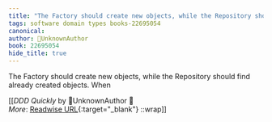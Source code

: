 ```yaml
---
title: "The Factory should create new objects, while the Repository should ..."
tags: software domain types books-22695054
canonical: 
author: UnknownAuthor
book: 22695054
hide_title: true
---
```


The Factory should create new objects, while the Repository should find already created objects. When


[[<cite>_DDD Quickly_</cite> by UnknownAuthor 📕<br>
_More_: [Readwise URL](https://readwise.io/open/446271391){:target="_blank"}
::wrap]]